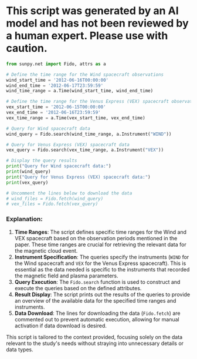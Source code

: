 # This script was generated by an AI model and has not been reviewed by a human expert. Please use with caution.

```python
from sunpy.net import Fido, attrs as a

# Define the time range for the Wind spacecraft observations
wind_start_time = '2012-06-16T00:00:00'
wind_end_time = '2012-06-17T23:59:59'
wind_time_range = a.Time(wind_start_time, wind_end_time)

# Define the time range for the Venus Express (VEX) spacecraft observations
vex_start_time = '2012-06-15T00:00:00'
vex_end_time = '2012-06-16T23:59:59'
vex_time_range = a.Time(vex_start_time, vex_end_time)

# Query for Wind spacecraft data
wind_query = Fido.search(wind_time_range, a.Instrument("WIND"))

# Query for Venus Express (VEX) spacecraft data
vex_query = Fido.search(vex_time_range, a.Instrument("VEX"))

# Display the query results
print("Query for Wind spacecraft data:")
print(wind_query)
print("Query for Venus Express (VEX) spacecraft data:")
print(vex_query)

# Uncomment the lines below to download the data
# wind_files = Fido.fetch(wind_query)
# vex_files = Fido.fetch(vex_query)
```

### Explanation:
1. **Time Ranges**: The script defines specific time ranges for the Wind and VEX spacecraft based on the observation periods mentioned in the paper. These time ranges are crucial for retrieving the relevant data for the magnetic cloud event.
2. **Instrument Specification**: The queries specify the instruments (`WIND` for the Wind spacecraft and `VEX` for the Venus Express spacecraft). This is essential as the data needed is specific to the instruments that recorded the magnetic field and plasma parameters.
3. **Query Execution**: The `Fido.search` function is used to construct and execute the queries based on the defined attributes.
4. **Result Display**: The script prints out the results of the queries to provide an overview of the available data for the specified time ranges and instruments.
5. **Data Download**: The lines for downloading the data (`Fido.fetch`) are commented out to prevent automatic execution, allowing for manual activation if data download is desired.

This script is tailored to the context provided, focusing solely on the data relevant to the study's needs without straying into unnecessary details or data types.
